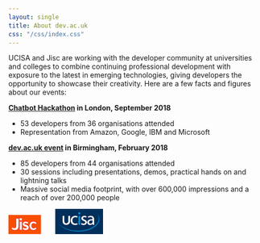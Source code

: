 ```yaml
---
layout: single
title: About dev.ac.uk
css: "/css/index.css"
---
```

UCISA and Jisc are working with the developer community at universities and colleges to combine continuing professional development with exposure to the latest in emerging technologies, giving developers the opportunity to showcase their creativity. Here are a few facts and figures about our events:

__<a href="/events/2018/09/chatbot/">Chatbot Hackathon</a> in London, September 2018__

* 53 developers from 36 organisations attended
* Representation from Amazon, Google, IBM and Microsoft

__<a href="/events/2018/02/devacuk/">dev.ac.uk event</a> in Birmingham, February 2018__

* 85 developers from 44 organisations attended
* 30 sessions including presentations, demos, practical hands on and lightning talks
* Massive social media footprint, with over 600,000 impressions and a reach of over 200,000 people

![Jisc](/images/jisc-logo-small.png) &nbsp;&nbsp;&nbsp;&nbsp;&nbsp; ![UCISA](/images/ucisa-logo-small.png) 

